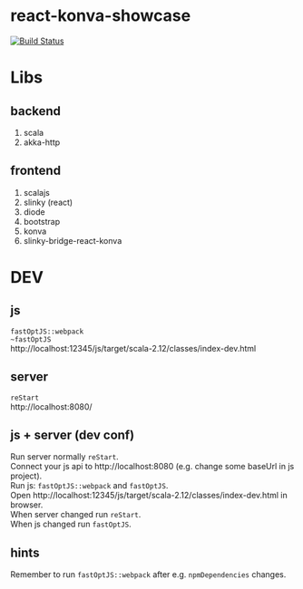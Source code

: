 # react-konva-showcase
[![Build Status](https://travis-ci.org/oen9/react-konva-showcase.svg?branch=master)](https://travis-ci.org/oen9/react-konva-showcase)
# Libs

## backend
1. scala
1. akka-http

## frontend
1. scalajs
1. slinky (react)
1. diode
1. bootstrap
1. konva
1. slinky-bridge-react-konva

# DEV

## js
`fastOptJS::webpack`\
`~fastOptJS`\
http://localhost:12345/js/target/scala-2.12/classes/index-dev.html

## server
`reStart`\
http://localhost:8080/

## js + server (dev conf)
Run server normally `reStart`.\
Connect your js api to http://localhost:8080 (e.g. change some baseUrl in js project).\
Run js: `fastOptJS::webpack` and `fastOptJS`.\
Open http://localhost:12345/js/target/scala-2.12/classes/index-dev.html in browser.\
When server changed run `reStart`.\
When js changed run `fastOptJS`.

## hints
Remember to run `fastOptJS::webpack` after e.g. `npmDependencies` changes.
